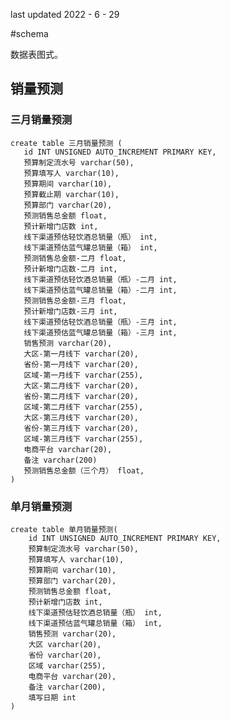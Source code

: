 last updated 2022 - 6 - 29

#schema

数据表图式。

## 销量预测

### 三月销量预测

    create table 三月销量预测 (
       id INT UNSIGNED AUTO_INCREMENT PRIMARY KEY,
       预算制定流水号 varchar(50),
       预算填写人 varchar(10),
       预算期间 varchar(10),
       预算截止期 varchar(10),
       预算部门 varchar(20),
       预测销售总金额 float,
       预计新增门店数 int,
       线下渠道预估轻饮酒总销量（瓶） int,
       线下渠道预估蓝气罐总销量（箱） int,
       预测销售总金额-二月 float,
       预计新增门店数-二月 int,
       线下渠道预估轻饮酒总销量（瓶）-二月 int,
       线下渠道预估蓝气罐总销量（箱）-二月 int,
       预测销售总金额-三月 float,
       预计新增门店数-三月 int,
       线下渠道预估轻饮酒总销量（瓶）-三月 int,
       线下渠道预估蓝气罐总销量（箱）-三月 int,
       销售预测 varchar(20),
       大区-第一月线下 varchar(20),
       省份-第一月线下 varchar(20),
       区域-第一月线下 varchar(255),
       大区-第二月线下 varchar(20),
       省份-第二月线下 varchar(20),
       区域-第二月线下 varchar(255),
       大区-第三月线下 varchar(20),
       省份-第三月线下 varchar(20),
       区域-第三月线下 varchar(255),
       电商平台 varchar(20),
       备注 varchar(200)
       预测销售总金额（三个月） float,
    )
    
    
### 单月销量预测
    
    create table 单月销量预测(
        id INT UNSIGNED AUTO_INCREMENT PRIMARY KEY,
        预算制定流水号 varchar(50),
        预算填写人 varchar(10),
        预算期间 varchar(10),
        预算部门 varchar(20),
        预测销售总金额 float,
        预计新增门店数 int,
        线下渠道预估轻饮酒总销量（瓶） int,
        线下渠道预估蓝气罐总销量（箱） int,
        销售预测 varchar(20),
        大区 varchar(20),
        省份 varchar(20),
        区域 varchar(255),
        电商平台 varchar(20),
        备注 varchar(200),
        填写日期 int
    )
       





